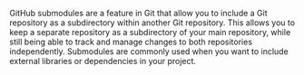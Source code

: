 GitHub submodules are a feature in Git that allow you to include a Git repository as a subdirectory within another Git repository. This allows you to keep a separate repository as a subdirectory of your main repository, while still being able to track and manage changes to both repositories independently. Submodules are commonly used when you want to include external libraries or dependencies in your project.

